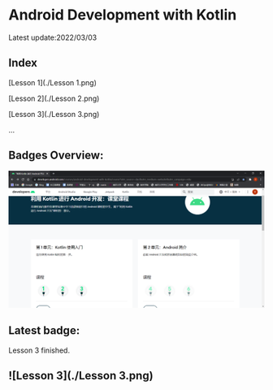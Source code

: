 # Android Development with Kotlin

Latest update:2022/03/03

## Index

[Lesson 1](./Lesson 1.png)

[Lesson 2](./Lesson 2.png)

[Lesson 3](./Lesson 3.png)

...



## Badges Overview:

![Overview](./Overview.png)



## Latest badge: 

Lesson 3 finished.

## ![Lesson 3](./Lesson 3.png)

